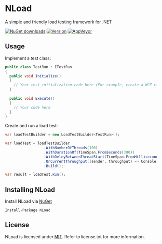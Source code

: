 # NLoad
A simple and friendly load testing framework for .NET

[![NuGet downloads](https://img.shields.io/nuget/dt/NLoad.svg)](https://www.nuget.org/packages/NLoad)
[![Version](https://img.shields.io/nuget/v/NLoad.svg)](https://www.nuget.org/packages/NLoad) 
[![AppVeyor](https://img.shields.io/appveyor/ci/AlonAmsalem/nload/master.svg)](https://ci.appveyor.com/project/AlonAmsalem/nload/branch/master)

## Usage

Implement a test class:

```csharp
public class TestRun : ITestRun
{
  public void Initialize()
  {
    // Your test initialization code here (For example, create a WCF client)
  }
  
  public void Execute()
  {
    // Your code here
  }
}
```
Create and run a load test:
```csharp
var loadTestBuilder = new LoadTestBuilder<TestRun>();

var loadTest = loadTestBuilder
                  .WithNumberOfThreads(100)
                  .WithDurationOf(TimeSpan.FromSeconds(300))
                  .WithDeleyBetweenThreadStart(TimeSpan.FromMilliseconds(100))
                  .OnCurrentThroughput((sender, throughput) => Console.WriteLine(throughput))
                  .Build();

var result = loadTest.Run();
```

## Installing NLoad
Install NLoad via [NuGet](http://www.nuget.org/packages/NLoad)
```
Install-Package NLoad
```

## License
NLoad is licensed under [MIT](http://www.opensource.org/licenses/mit-license.php "Read more about the MIT license form"). Refer to license.txt for more information.
